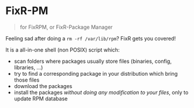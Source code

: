 # FixR-PM

> for FixRPM, or FixR-Package Manager

Feeling sad after doing a `rm -rf /var/lib/rpm`? FixR gets you covered!

It is a all-in-one shell (non POSIX) script which:
- scan folders where packages usually store files (binaries, config, libraries, ...)
- try to find a corresponding package in your distribution which bring those files
- download the packages
- install the packages _without doing any modification to your files_, only to update RPM database
